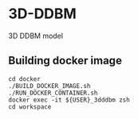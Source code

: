 # 3D-DDBM
3D DDBM model

## Building docker image

```
cd docker
./BUILD_DOCKER_IMAGE.sh
./RUN_DOCKER_CONTAINER.sh
docker exec -it ${USER}_3dddbm zsh
cd workspace
```
